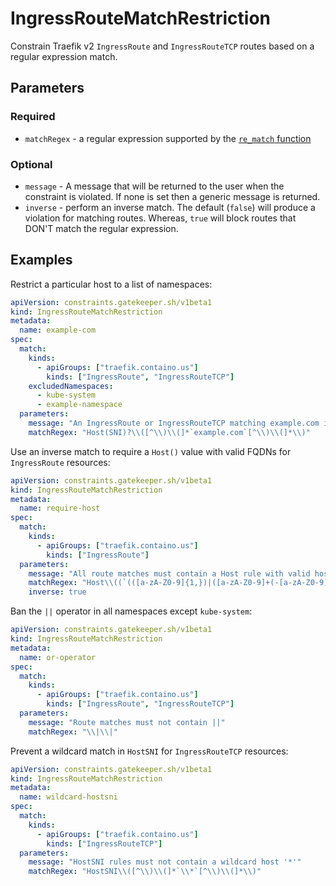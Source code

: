 # IngressRouteMatchRestriction

Constrain Traefik v2 `IngressRoute` and `IngressRouteTCP` routes based on
a regular expression match.

## Parameters

### Required

- `matchRegex` - a regular expression supported by the [`re_match`
  function](https://www.openpolicyagent.org/docs/latest/policy-reference/#regex)

### Optional

- `message` - A message that will be returned to the user when the constraint is
  violated. If none is set then a generic message is returned.
- `inverse` - perform an inverse match. The default (`false`) will produce a
  violation for matching routes. Whereas, `true` will block routes that DON'T
  match the regular expression.

## Examples

Restrict a particular host to a list of namespaces:

```yaml
apiVersion: constraints.gatekeeper.sh/v1beta1
kind: IngressRouteMatchRestriction
metadata:
  name: example-com
spec:
  match:
    kinds:
      - apiGroups: ["traefik.containo.us"]
        kinds: ["IngressRoute", "IngressRouteTCP"]
    excludedNamespaces:
      - kube-system
      - example-namespace
  parameters:
    message: "An IngressRoute or IngressRouteTCP matching example.com is not permitted in this namespace"
    matchRegex: "Host(SNI)?\\([^\\)\\(]*`example.com`[^\\)\\(]*\\)"
```

Use an inverse match to require a `Host()` value with valid FQDNs for
`IngressRoute` resources:

```yaml
apiVersion: constraints.gatekeeper.sh/v1beta1
kind: IngressRouteMatchRestriction
metadata:
  name: require-host
spec:
  match:
    kinds:
      - apiGroups: ["traefik.containo.us"]
        kinds: ["IngressRoute"]
  parameters:
    message: "All route matches must contain a Host rule with valid hostnames as defined by RFC 1123"
    matchRegex: "Host\\((`(([a-zA-Z0-9]{1,})|([a-zA-Z0-9]+(-[a-zA-Z0-9]+)*\\.)+[a-z]{2,})`(, ?)?)+\\)"
    inverse: true
```

Ban the `||` operator in all namespaces except `kube-system`:

```yaml
apiVersion: constraints.gatekeeper.sh/v1beta1
kind: IngressRouteMatchRestriction
metadata:
  name: or-operator
spec:
  match:
    kinds:
      - apiGroups: ["traefik.containo.us"]
        kinds: ["IngressRoute", "IngressRouteTCP"]
  parameters:
    message: "Route matches must not contain ||"
    matchRegex: "\\|\\|"
```

Prevent a wildcard match in `HostSNI` for `IngressRouteTCP` resources:

```yaml
apiVersion: constraints.gatekeeper.sh/v1beta1
kind: IngressRouteMatchRestriction
metadata:
  name: wildcard-hostsni
spec:
  match:
    kinds:
      - apiGroups: ["traefik.containo.us"]
        kinds: ["IngressRouteTCP"]
  parameters:
    message: "HostSNI rules must not contain a wildcard host '*'"
    matchRegex: "HostSNI\\([^\\)\\(]*`\\*`[^\\)\\(]*\\)"
```
